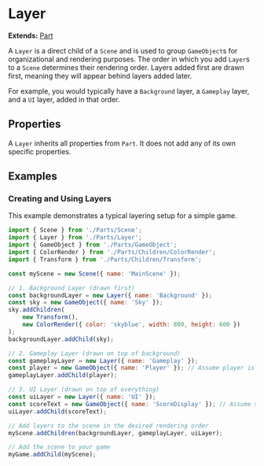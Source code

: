 # Layer

**Extends:** [Part](./Part.md)

A `Layer` is a direct child of a `Scene` and is used to group `GameObject`s for organizational and rendering purposes. The order in which you add `Layer`s to a `Scene` determines their rendering order. Layers added first are drawn first, meaning they will appear behind layers added later.

For example, you would typically have a `Background` layer, a `Gameplay` layer, and a `UI` layer, added in that order.

## Properties

A `Layer` inherits all properties from `Part`. It does not add any of its own specific properties.

## Examples

### Creating and Using Layers

This example demonstrates a typical layering setup for a simple game.

```javascript
import { Scene } from './Parts/Scene';
import { Layer } from './Parts/Layer';
import { GameObject } from './Parts/GameObject';
import { ColorRender } from './Parts/Children/ColorRender';
import { Transform } from './Parts/Children/Transform';

const myScene = new Scene({ name: 'MainScene' });

// 1. Background Layer (drawn first)
const backgroundLayer = new Layer({ name: 'Background' });
const sky = new GameObject({ name: 'Sky' });
sky.addChildren(
    new Transform(),
    new ColorRender({ color: 'skyblue', width: 800, height: 600 })
);
backgroundLayer.addChild(sky);

// 2. Gameplay Layer (drawn on top of background)
const gameplayLayer = new Layer({ name: 'Gameplay' });
const player = new GameObject({ name: 'Player' }); // Assume player is set up elsewhere
gameplayLayer.addChild(player);

// 3. UI Layer (drawn on top of everything)
const uiLayer = new Layer({ name: 'UI' });
const scoreText = new GameObject({ name: 'ScoreDisplay' }); // Assume scoreText is set up
uiLayer.addChild(scoreText);

// Add layers to the scene in the desired rendering order
myScene.addChildren(backgroundLayer, gameplayLayer, uiLayer);

// Add the scene to your game
myGame.addChild(myScene);
```
